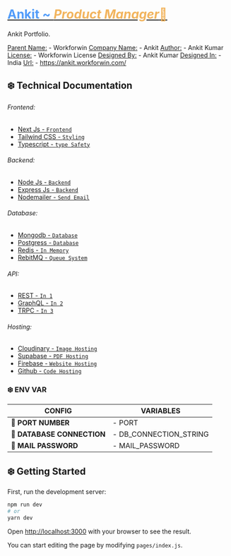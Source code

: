<!-- ![Workforwin Logo](https://res.cloudinary.com/workforwin/image/upload/v1662996166/Workforwin/Workforwin%20Frontend/Home/workforwin_logo_ie1gut.png) -->

# [<span style="color:#529CF9">Ankit ~ </span> <span style="color:#F2B45D">*Product Manager*🎉</span>](#) 

Ankit Portfolio. 

[Parent Name:](#) - Workforwin
[Company Name:](#) - Ankit
[Author:](#) - Ankit Kumar
[License:](#) - Workforwin License
[Designed By:](#) - Ankit Kumar
[Designed In:](#) - India
[Url:](#) - https://ankit.workforwin.com/
## ❄️ Technical Documentation
###### Frontend:
- [Next Js - ```Frontend```](#)
- [Tailwind CSS - ```Styling```](#)
- [Typescript - ```type Safety```](#)
###### Backend:
- [Node Js - ```Backend```](#)
- [Express Js - ```Backend```](#)
- [Nodemailer - ```Send Email```](#)
###### Database:
- [Mongodb - ```Database```](#)
- [Postgress - ```Database```](#)
- [Redis - ```In Memory```](#)
- [RebitMQ - ```Queue System```](#)
###### API:
- [REST - ```In 1```](#)
- [GraphQL - ```In 2```](#)
- [TRPC - ```In 3```](#)
###### Hosting: 
- [Cloudinary - ```Image Hosting```](#)
- [Supabase - ```PDF Hosting```](#)
- [Firebase - ```Website Hosting```](#)
- [Github - ```Code Hosting```](#)

### ❄️ ENV VAR
|CONFIG                   | VARIABLES               |
|-------------------------|-------------------------|
|🔸 **PORT NUMBER**          |- PORT                    |
|🔸 **DATABASE CONNECTION**  |- DB_CONNECTION_STRING    |  
|🔸 **MAIL PASSWORD**        |- MAIL_PASSWORD           |

## ❄️ Getting Started

First, run the development server:

```bash
npm run dev
# or
yarn dev
```

Open [http://localhost:3000](http://localhost:3000) with your browser to see the result.

You can start editing the page by modifying `pages/index.js`. 

<!-- ## ❄️ Create Production Build
``npm run build && npm run export``

## ❄️ Project Deployement
- ```firebase init``` - [*Initialize Project*](#)
- ```firebase deploy``` - [*Deploye Project*](#)


### **<span style="color:#03989E">Workforwin CEO</span>**

![Ankit yadav](https://github.com/ankit5999/workforwin-images/blob/main/char2.png?raw=true) 
[Ankit Yadav](#) -->

